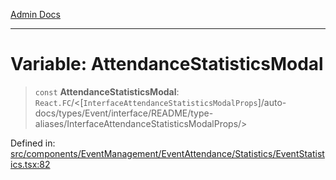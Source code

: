 [Admin Docs](/)

***

# Variable: AttendanceStatisticsModal

> `const` **AttendanceStatisticsModal**: `React.FC`/<[`InterfaceAttendanceStatisticsModalProps`]/auto-docs/types/Event/interface/README/type-aliases/InterfaceAttendanceStatisticsModalProps/>

Defined in: [src/components/EventManagement/EventAttendance/Statistics/EventStatistics.tsx:82](https://github.com/PalisadoesFoundation/talawa-admin/blob/main/src/components/EventManagement/EventAttendance/Statistics/EventStatistics.tsx#L82)
